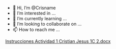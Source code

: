 - 👋 Hi, I’m @Crisname
- 👀 I’m interested in ...
- 🌱 I’m currently learning ...
- 💞️ I’m looking to collaborate on ...
- 📫 How to reach me ...

<!---
Crisname/Crisname is a ✨ special ✨ repository because its `README.md` (this file) appears on your GitHub profile.
You can click the Preview link to take a look at your changes.
--->
[Instrucciones Actividad 1 Cristian Jesus 1C 2.docx](https://github.com/Crisname/Crisname/files/12936559/Instrucciones.Actividad.1.Cristian.Jesus.1C.2.docx)
